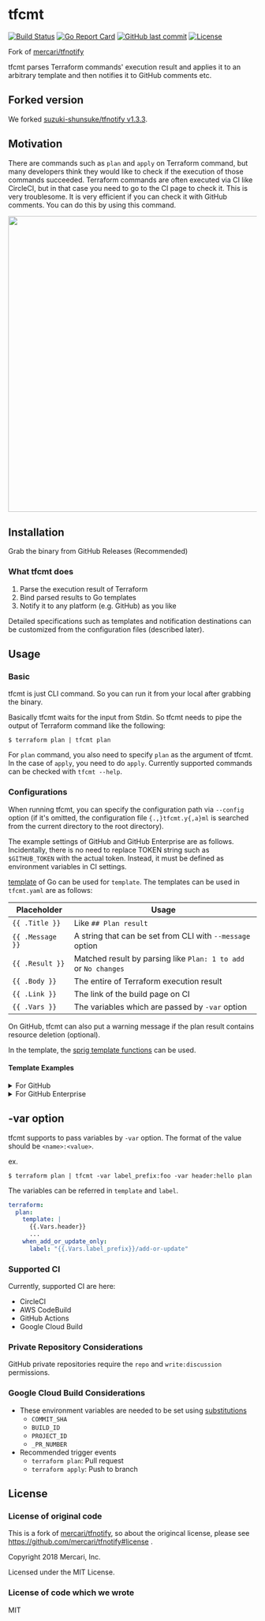 # tfcmt

[![Build Status](https://github.com/suzuki-shunsuke/tfcmt/workflows/test/badge.svg)](https://github.com/suzuki-shunsuke/tfcmt/actions)
[![Go Report Card](https://goreportcard.com/badge/github.com/suzuki-shunsuke/tfcmt)](https://goreportcard.com/report/github.com/suzuki-shunsuke/tfcmt)
[![GitHub last commit](https://img.shields.io/github/last-commit/suzuki-shunsuke/tfcmt.svg)](https://github.com/suzuki-shunsuke/tfcmt)
[![License](http://img.shields.io/badge/license-mit-blue.svg?style=flat-square)](https://raw.githubusercontent.com/suzuki-shunsuke/tfcmt/master/LICENSE)

Fork of [mercari/tfnotify](https://github.com/mercari/tfnotify)

tfcmt parses Terraform commands' execution result and applies it to an arbitrary template and then notifies it to GitHub comments etc.

## Forked version

We forked [suzuki-shunsuke/tfnotify v1.3.3](https://github.com/suzuki-shunsuke/tfnotify/releases/tag/v1.3.3).

## Motivation

There are commands such as `plan` and `apply` on Terraform command, but many developers think they would like to check if the execution of those commands succeeded.
Terraform commands are often executed via CI like CircleCI, but in that case you need to go to the CI page to check it.
This is very troublesome. It is very efficient if you can check it with GitHub comments.
You can do this by using this command.

<img src="./misc/images/1.png" width="600">

## Installation

Grab the binary from GitHub Releases (Recommended)

### What tfcmt does

1. Parse the execution result of Terraform
2. Bind parsed results to Go templates
3. Notify it to any platform (e.g. GitHub) as you like

Detailed specifications such as templates and notification destinations can be customized from the configuration files (described later).

## Usage

### Basic

tfcmt is just CLI command. So you can run it from your local after grabbing the binary.

Basically tfcmt waits for the input from Stdin. So tfcmt needs to pipe the output of Terraform command like the following:

```console
$ terraform plan | tfcmt plan
```

For `plan` command, you also need to specify `plan` as the argument of tfcmt. In the case of `apply`, you need to do `apply`. Currently supported commands can be checked with `tfcmt --help`.

### Configurations

When running tfcmt, you can specify the configuration path via `--config` option (if it's omitted, the configuration file `{.,}tfcmt.y{,a}ml` is searched from the current directory to the root directory).

The example settings of GitHub and GitHub Enterprise are as follows. Incidentally, there is no need to replace TOKEN string such as `$GITHUB_TOKEN` with the actual token. Instead, it must be defined as environment variables in CI settings.

[template](https://golang.org/pkg/text/template/) of Go can be used for `template`. The templates can be used in `tfcmt.yaml` are as follows:

Placeholder | Usage
---|---
`{{ .Title }}` | Like `## Plan result`
`{{ .Message }}` | A string that can be set from CLI with `--message` option
`{{ .Result }}` | Matched result by parsing like `Plan: 1 to add` or `No changes`
`{{ .Body }}` | The entire of Terraform execution result
`{{ .Link }}` | The link of the build page on CI
`{{ .Vars }}` | The variables which are passed by `-var` option

On GitHub, tfcmt can also put a warning message if the plan result contains resource deletion (optional).

In the template, the [sprig template functions](http://masterminds.github.io/sprig/) can be used.

#### Template Examples

<details>
<summary>For GitHub</summary>

```yaml
---
ci: circleci
notifier:
  github:
    token: $GITHUB_TOKEN
    repository:
      owner: "suzuki-shunsuke"
      name: "tfcmt"
terraform:
  plan:
    template: |
      {{ .Title }} <sup>[CI link]( {{ .Link }} )</sup>
      {{ .Message }}
      {{if .Result}}
      <pre><code>{{ .Result }}
      </pre></code>
      {{end}}
      <details><summary>Details (Click me)</summary>

      <pre><code>{{ .Body }}
      </pre></code></details>
  apply:
    template: |
      {{ .Title }}
      {{ .Message }}
      {{if .Result}}
      <pre><code>{{ .Result }}
      </pre></code>
      {{end}}
      <details><summary>Details (Click me)</summary>

      <pre><code>{{ .Body }}
      </pre></code></details>
```

If you would like to let tfcmt warn the resource deletion, add `when_destroy` configuration as below.

```yaml
---
# ...
terraform:
  # ...
  plan:
    template: |
      {{ .Title }} <sup>[CI link]( {{ .Link }} )</sup>
      {{ .Message }}
      {{if .Result}}
      <pre><code>{{ .Result }}
      </pre></code>
      {{end}}
      <details><summary>Details (Click me)</summary>

      <pre><code>{{ .Body }}
      </pre></code></details>
    when_destroy:
      template: |
        ## :warning: WARNING: Resource Deletion will happen :warning:

        This plan contains **resource deletion**. Please check the plan result very carefully!
  # ...
```

You can also let tfcmt add a label to PRs depending on the `terraform plan` output result. Currently, this feature is for Github labels only.

```yaml
---
# ...
terraform:
  # ...
  plan:
    template: |
      {{ .Title }} <sup>[CI link]( {{ .Link }} )</sup>
      {{ .Message }}
      {{if .Result}}
      <pre><code>{{ .Result }}
      </pre></code>
      {{end}}
      <details><summary>Details (Click me)</summary>

      <pre><code>{{ .Body }}
      </pre></code></details>
    when_add_or_update_only:
      label: "add-or-update"
      label_color: "1d76db"  # blue
    when_destroy:
      label: "destroy"
      label_color: "d93f0b"  # red
    when_no_changes:
      label: "no-changes"
      label_color: "0e8a16"  # green
    when_plan_error:
      label: "error"
  # ...
```

Sometimes you may want not to HTML-escape Terraform command outputs.
For example, when you use code block to print command output, it's better to use raw characters instead of character references (e.g. `-/+` -> `-/&#43;`, `"` -> `&#34;`).

You can disable HTML escape by adding `use_raw_output: true` configuration.
With this configuration, Terraform doesn't HTML-escape any Terraform output.

~~~yaml
---
# ...
terraform:
  use_raw_output: true
  # ...
  plan:
    template: |
      {{ .Title }} <sup>[CI link]( {{ .Link }} )</sup>
      {{ .Message }}
      {{if .Result}}
      ```
      {{ .Result }}
      ```
      {{end}}
      <details><summary>Details (Click me)</summary>

      ```
      {{ .Body }}
      ```
  # ...
~~~

</details>

<details>
<summary>For GitHub Enterprise</summary>

```yaml
---
ci: circleci
notifier:
  github:
    token: $GITHUB_TOKEN
    base_url: $GITHUB_BASE_URL # Example: https://github.example.com/api/v3
    repository:
      owner: "suzuki-shunsuke"
      name: "tfcmt"
terraform:
  plan:
    template: |
      {{ .Title }} <sup>[CI link]( {{ .Link }} )</sup>
      {{ .Message }}
      {{if .Result}}
      <pre><code>{{ .Result }}
      </pre></code>
      {{end}}
      <details><summary>Details (Click me)</summary>

      <pre><code>{{ .Body }}
      </pre></code></details>
  apply:
    template: |
      {{ .Title }}
      {{ .Message }}
      {{if .Result}}
      <pre><code>{{ .Result }}
      </pre></code>
      {{end}}
      <details><summary>Details (Click me)</summary>

      <pre><code>{{ .Body }}
      </pre></code></details>
```

</details>

## -var option

tfcmt supports to pass variables by `-var` option.
The format of the value should be `<name>:<value>`.

ex.

```
$ terraform plan | tfcmt -var label_prefix:foo -var header:hello plan
```

The variables can be referred in `template` and `label`.

```yaml
terraform:
  plan:
    template: |
      {{.Vars.header}}
      ...
    when_add_or_update_only:
      label: "{{.Vars.label_prefix}}/add-or-update"
```

### Supported CI

Currently, supported CI are here:

- CircleCI
- AWS CodeBuild
- GitHub Actions
- Google Cloud Build

### Private Repository Considerations

GitHub private repositories require the `repo` and `write:discussion` permissions.

### Google Cloud Build Considerations

- These environment variables are needed to be set using [substitutions](https://cloud.google.com/cloud-build/docs/configuring-builds/substitute-variable-values)
  - `COMMIT_SHA`
  - `BUILD_ID`
  - `PROJECT_ID`
  - `_PR_NUMBER`
- Recommended trigger events
  - `terraform plan`: Pull request
  - `terraform apply`: Push to branch

## License

### License of original code

This is a fork of [mercari/tfnotify](https://github.com/mercari/tfnotify), so about the origincal license, please see https://github.com/mercari/tfnotify#license .

Copyright 2018 Mercari, Inc.

Licensed under the MIT License.

### License of code which we wrote

MIT
